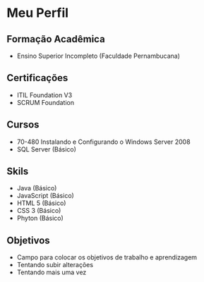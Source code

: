 # Meu Perfil

## Formação Acadêmica

 * Ensino Superior Incompleto (Faculdade Pernambucana)

## Certificações

 * ITIL Foundation V3
 * SCRUM Foundation

## Cursos
 * 70-480 Instalando e Configurando o Windows Server 2008
 * SQL Server (Básico)
 
## Skils
 * Java (Básico)
 * JavaScript (Básico)
 * HTML 5 (Básico)
 * CSS 3 (Básico)
 * Phyton (Básico)

## Objetivos
 * Campo para colocar os objetivos de trabalho e aprendizagem
 * Tentando subir alterações
 * Tentando mais uma vez
